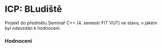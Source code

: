ICP: BLudiště
==============
Projekt do předmětu Seminář C++ (4. semestr FIT VUT) ve stavu, v jakém byl odevzdán k hodnocení.

### Hodnocení
